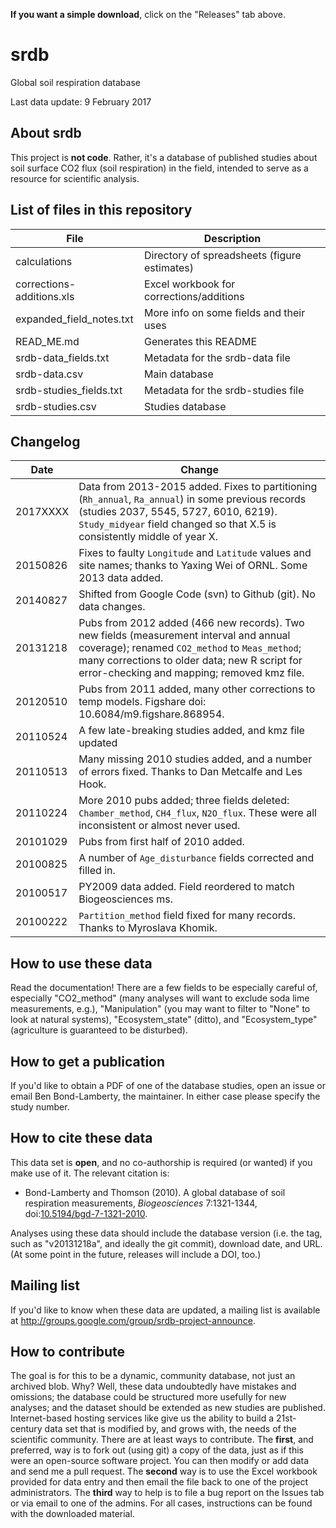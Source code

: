  **If you want a simple download**, click on the "Releases" tab above.
 
 srdb
====

Global soil respiration database

Last data update: 9 February 2017

About srdb
-----------------------
This project is **not code**. Rather, it's a database of published studies
about soil surface CO2 flux (soil respiration) in the field, intended to
serve as a resource for scientific analysis.

List of files in this repository
-----------------------

File						|	Description
----------------------------|------------------------------------------------
calculations				|	Directory of spreadsheets (figure estimates)
corrections-additions.xls	|	Excel workbook for corrections/additions 
expanded_field_notes.txt	|	More info on some fields and their uses 
READ_ME.md					|	Generates this README
srdb-data_fields.txt		|	Metadata for the srdb-data file
srdb-data.csv				|	Main database
srdb-studies_fields.txt		|	Metadata for the srdb-studies file
srdb-studies.csv			|	Studies database

Changelog
-----------------------

Date	   	|	Change
-------- | ------------------------------------------------------------
2017XXXX | Data from 2013-2015 added. Fixes to partitioning (`Rh_annual`, `Ra_annual`) in some previous records (studies 2037, 5545, 5727, 6010, 6219). `Study_midyear` field changed so that X.5 is consistently middle of year X.
20150826 | Fixes to faulty `Longitude` and `Latitude` values and site names; thanks to Yaxing Wei of ORNL. Some 2013 data added.
20140827	|	Shifted from Google Code (svn) to Github (git). No data changes.
20131218	|	Pubs from 2012 added (466 new records).	Two new fields (measurement interval and annual coverage); renamed `CO2_method` to `Meas_method`; many corrections to older data; new R script for error-checking and mapping; removed kmz file.
20120510	|	Pubs from 2011 added, many other corrections to temp models. Figshare doi: 10.6084/m9.figshare.868954.
20110524	|	A few late-breaking studies added, and kmz file updated
20110513	|	Many missing 2010 studies added, and a number of errors fixed. Thanks to Dan Metcalfe and Les Hook.
20110224	|	More 2010 pubs added; three fields deleted: `Chamber_method`, `CH4_flux`, `N2O_flux`. These were all inconsistent or almost never used.
20101029	|	Pubs from first half of 2010 added.
20100825	|	A number of `Age_disturbance` fields corrected and filled in.
20100517	|	PY2009 data added. Field reordered to match Biogeosciences ms.
20100222	|	`Partition_method` field fixed for many records. Thanks to Myroslava Khomik.

How to use these data
-----------------------
Read the documentation! There are a few fields to be especially careful of, especially "CO2_method" (many analyses will want to exclude soda lime measurements, e.g.), "Manipulation" (you may want to filter to "None" to look at natural systems), "Ecosystem_state" (ditto), and "Ecosystem_type" (agriculture is guaranteed to be disturbed).

How to get a publication
-----------------------
If you'd like to obtain a PDF of one of the database studies, open an issue or email Ben Bond-Lamberty, the maintainer. In either case please specify the study number.                                  

How to cite these data
-----------------------
This data set is **open**, and no co-authorship is required (or wanted) if you make use of it. The relevant citation is:
* Bond-Lamberty and Thomson (2010). A global database of soil respiration measurements, *Biogeosciences* 7:1321-1344, doi:[10.5194/bgd-7-1321-2010](http://dx.doi.org/10.5194/bgd-7-1321-2010).

Analyses using these data should include the database version (i.e. the tag, such as "v20131218a", and ideally the git commit), download date, and URL. (At some point in the future, releases will include a DOI, too.)

Mailing list
-----------------------
If you'd like to know when these data are updated, a mailing list is available at http://groups.google.com/group/srdb-project-announce.

How to contribute
-----------------------
The goal is for this to be a dynamic, community database, not just an
archived blob. Why? Well, these data undoubtedly have mistakes and
omissions; the database could be structured more usefully for new
analyses; and the dataset should be extended as new studies are
published. Internet-based hosting services like give us the ability to build a 21st-century data set that is
modified by, and grows with, the needs of the scientific community.
There are at least ways to contribute. The **first**, and preferred, way is
to fork out (using git) a copy of the data, just as if this were
an open-source software project. You can then modify or add data and
send me a pull request. The **second** way
is to use the Excel workbook provided for data entry
and then email the file back to one of the project administrators. The
**third** way to help is to file a bug report on the Issues tab or via email
to one of the admins. For all cases, instructions can be found with the
downloaded material.

